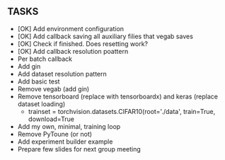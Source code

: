## TASKS

* [OK] Add environment configuration
* [OK] Add callback saving all auxiliary filies that vegab saves
* [OK] Check if finished. Does resetting work?
* [OK] Add callback resolution poattern
* Per batch callback
* Add gin
* Add dataset resolution pattern
* Add basic test
* Remove vegab (add gin)
* Remove tensorboard (replace with tensorboardx) and keras (replace dataset loading)
    - trainset = torchvision.datasets.CIFAR10(root='./data', train=True,
                                        download=True
* Add my own, minimal, training loop
* Remove PyToune (or not)
* Add experiment builder example
* Prepare few slides for next group meeting